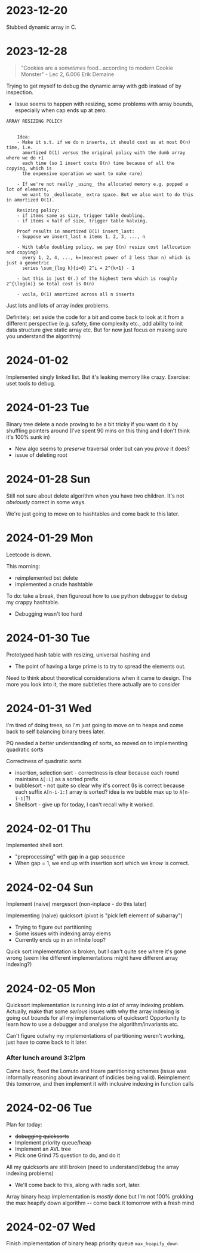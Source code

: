 # 2023-12-20
Stubbed dynamic array in C.


# 2023-12-28
> "Cookies are a _sometimes_ food...according to modern Cookie Monster" - Lec 2, 6.006 Erik Demaine

Trying to get myself to debug the dynamic array with gdb instead of by inspection.
- Issue seems to happen with resizing, some problems with array bounds, especially when cap ends up at zero.

```
ARRAY RESIZING POLICY


    Idea:
    - Make it s.t. if we do n inserts, it should cost us at most O(n) time, i.e.
      amortized O(1) versus the original policy with the dumb array where we do +1
      each time (so 1 insert costs O(n) time because of all the copying, which is
      the expensive operation we want to make rare)

    - If we're not really _using_ the allocated memory e.g. popped a lot of elements,
      we want to _deallocate_ extra space. But we also want to do this in amortized O(1).

    Resizing policy:
    - if items same as size, trigger table doubling.
    - if items < half of size, trigger table halving.

    Proof results in amortized O(1) insert_last:
    - Suppose we insert_last n items 1, 2, 3, ..., n

    - With table doubling policy, we pay O(n) resize cost (allocation and copying)
      every 1, 2, 4, ..., k=(nearest power of 2 less than n) which is just a geometric
      series \sum_{log k}{i=0} 2^i = 2^{k+1} - 1

    - but this is just O(.) of the highest term which is roughly 2^{\log(n)} so total cost is O(n)

    - voila, O(1) amortized across all n inserts

```

Just lots and lots of array index problems.

Definitely: set aside the code for a bit and come back to look at it from a different perspective (e.g. safety, time complexity etc., add ability to init data structure give static array etc. But for now just focus on making sure you understand the algorithm)

# 2024-01-02
Implemented singly linked list. But it's leaking memory like crazy. Exercise: uset tools to debug.


# 2024-01-23 Tue

Binary tree delete a node proving to be a bit tricky if you want do it by shuffling pointers around (I've spent 90 mins on this thing and I don't think it's 100% sunk in)
- New algo seems to _preserve_ traversal order but can you _prove_ it does?
- issue of deleting root

# 2024-01-28 Sun
Still not sure about delete algorithm when you have two children. It's not _obviously_ correct in some ways.

We're just going to move on to hashtables and come back to this later.


# 2024-01-29 Mon
Leetcode is down.

This morning:
- reimplemented bst delete
- implemented a crude hashtable

To do: take a break, then figureout how to use python debugger to debug my crappy hashtable.
- Debugging wasn't too hard

# 2024-01-30 Tue
Prototyped hash table with resizing, universal hashing and
- The point of having a large prime is to try to spread the elements out.

Need to think about theoretical considerations when it came to design. The more you look into it, the more subtleties there actually are to consider


# 2024-01-31 Wed
I'm tired of doing trees, so I'm just going to move on to heaps and come back to self balancing binary trees later.

PQ needed a better understanding of sorts, so moved on to implementing quadratic sorts

Correctness of quadratic sorts
- insertion, selection sort - correctness is clear because each round maintains `A[:i]` as a sorted prefix
- bubblesort - not quite so clear why it's correct (Is is correct because each suffix `A[n-i-1:]` array is sorted? idea is we bubble max up to `A[n-i-1]`?)
- Shellsort - give up for today, I can't recall why it worked.

# 2024-02-01 Thu

Implemented shell sort.
- "preprocessing" with gap in a gap sequence
- When gap = 1, we end up with insertion sort which we _know_ is correct.


# 2024-02-04 Sun

Implement (naive) mergesort (non-inplace - do this later)

Implementing (naive) quicksort (pivot is "pick left element of subarray")
- Trying to figure out partitioning
- Some issues with indexing array elems
- Currently ends up in an infinite loop?

Quick sort implementation is broken, but I can't quite see where it's gone wrong (seem like different implementations might have different array indexing?)

# 2024-02-05 Mon
Quicksort implementation is running into _a lot_ of array indexing problem. Actually, make that some _serious_ issues with why the array indexing is going out bounds for all my implementations of quicksort! Opportunity to learn how to use a debugger and analyse the algorithm/invariants etc.

Can't figure outwhy my implementations of partitioning weren't working, just have to come back to it later.
### After lunch around 3:21pm
Came back, fixed the Lomuto and Hoare partitioning schemes (issue was informally reasoning about invarinant of indicies being valid). Reimplement this tomorrow, and then implement it with inclusive indexing in function calls


# 2024-02-06 Tue
Plan for today:
- ~~debugging quicksorts~~
- Implement priority queue/heap
- Implement an AVL tree
- Pick one Grind 75 question to do, and do it

All my quicksorts are still broken (need to understand/debug the array indexing problems)
- We'll come back to this, along with radix sort, later.

Array binary heap implementation is _mostly_ done but I'm not 100% grokking the max heapify down algorithm -- come back it tomorrow with a fresh mind


# 2024-02-07 Wed
Finish implementation of binary heap priority queue `max_heapify_down`